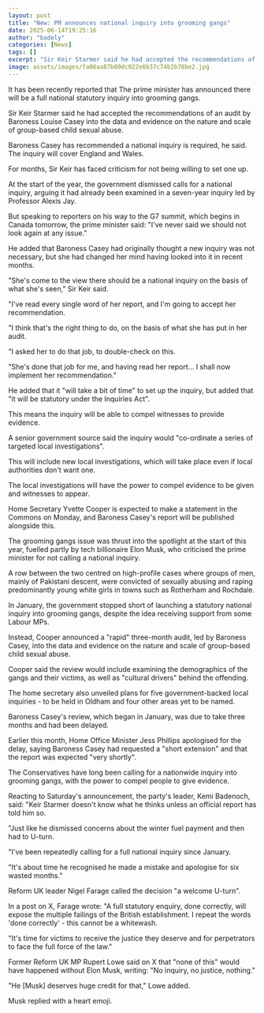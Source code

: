 ```yaml
---
layout: post
title: "New: PM announces national inquiry into grooming gangs"
date: 2025-06-14T19:25:16
author: "badely"
categories: [News]
tags: []
excerpt: "Sir Keir Starmer said he had accepted the recommendations of an audit into the nature and scale of the abuse."
image: assets/images/fa86aa87b80dc022e6b37c74b2b78be2.jpg
---
```


It has been recently reported that The prime minister has announced there will be a full national statutory inquiry into grooming gangs.

Sir Keir Starmer said he had accepted the recommendations of an audit by Baroness Louise Casey into the data and evidence on the nature and scale of group-based child sexual abuse.

Baroness Casey has recommended a national inquiry is required, he said. The inquiry will cover England and Wales.

For months, Sir Keir has faced criticism for not being willing to set one up.

At the start of the year, the government dismissed calls for a national inquiry, arguing it had already been examined in a seven-year inquiry led by Professor Alexis Jay.

But speaking to reporters on his way to the G7 summit, which begins in Canada tomorrow, the prime minister said: "I've never said we should not look again at any issue."

He added that Baroness Casey had originally thought a new inquiry was not necessary, but she had changed her mind having looked into it in recent months.

"She's come to the view there should be a national inquiry on the basis of what she's seen," Sir Keir said. 

"I've read every single word of her report, and I'm going to accept her recommendation. 

"I think that's the right thing to do, on the basis of what she has put in her audit.

"I asked her to do that job, to double-check on this. 

"She's done that job for me, and having read her report… I shall now implement her recommendation." 

He added that it "will take a bit of time" to set up the inquiry, but added that "it will be statutory under the Inquiries Act". 

This means the inquiry will be able to compel witnesses to provide evidence.

A senior government source said the inquiry would "co-ordinate a series of targeted local investigations".

This will include new local investigations, which will take place even if local authorities don't want one.

The local investigations will have the power to compel evidence to be given and witnesses to appear.

Home Secretary Yvette Cooper is expected to make a statement in the Commons on Monday, and Baroness Casey's report will be published alongside this.

The grooming gangs issue was thrust into the spotlight at the start of this year, fuelled partly by tech billionaire Elon Musk, who criticised the prime minister for not calling a national inquiry.

A row between the two centred on high-profile cases where groups of men, mainly of Pakistani descent, were convicted of sexually abusing and raping predominantly young white girls in towns such as Rotherham and Rochdale.

In January, the government stopped short of launching a statutory national inquiry into grooming gangs, despite the idea receiving support from some Labour MPs.

Instead, Cooper announced a "rapid" three-month audit, led by Baroness Casey, into the data and evidence on the nature and scale of group-based child sexual abuse.

Cooper said the review would include examining the demographics of the gangs and their victims, as well as "cultural drivers" behind the offending.

The home secretary also unveiled plans for five government-backed local inquiries - to be held in Oldham and four other areas yet to be named.

Baroness Casey's review, which began in January, was due to take three months and had been delayed.

Earlier this month, Home Office Minister Jess Phillips apologised for the delay, saying Baroness Casey had requested a "short extension" and that the report was expected "very shortly".

The Conservatives have long been calling for a nationwide inquiry into grooming gangs, with the power to compel people to give evidence.

Reacting to Saturday's announcement, the party's leader, Kemi Badenoch, said: "Keir Starmer doesn't know what he thinks unless an official report has told him so. 

"Just like he dismissed concerns about the winter fuel payment and then had to U-turn. 

"I've been repeatedly calling for a full national inquiry since January. 

"It's about time he recognised he made a mistake and apologise for six wasted months."

Reform UK leader Nigel Farage called the decision "a welcome U-turn".

In a post on X, Farage wrote: "A full statutory enquiry, done correctly, will expose the multiple failings of the British establishment. I repeat the words 'done correctly' - this cannot be a whitewash.

"It's time for victims to receive the justice they deserve and for perpetrators to face the full force of the law."

Former Reform UK MP Rupert Lowe said on X that "none of this" would have happened without Elon Musk, writing: "No inquiry, no justice, nothing." 

"He [Musk] deserves huge credit for that," Lowe added. 

Musk replied with a heart emoji. 

